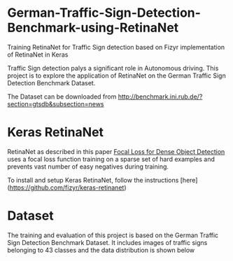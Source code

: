 # German-Traffic-Sign-Detection-Benchmark-using-RetinaNet
Training RetinaNet for Traffic Sign detection based on Fizyr implementation of RetinaNet in Keras

Traffic Sign detection palys a significant role in Autonomous driving. This project is to explore the application of RetinaNet on the German Traffic Sign Detection Benchmark Dataset.

The Dataset can be downloaded from http://benchmark.ini.rub.de/?section=gtsdb&subsection=news

# Keras RetinaNet

RetinaNet as described in this paper [Focal Loss for Dense Object Detection](https://arxiv.org/abs/1708.02002) uses a focal loss function training on a sparse set of hard examples and prevents vast number of easy negatives during training.

To install and setup Keras RetinaNet, follow the instructions [here] (https://github.com/fizyr/keras-retinanet)


# Dataset

The training and evaluation of this project is based on the German Traffic Sign Detection Benchmark Dataset. It includes images of traffic signs belonging to 43 classes and the data distribution is shown below


